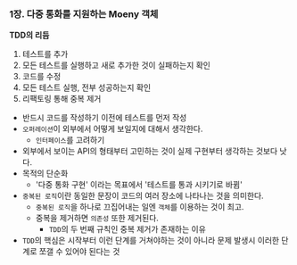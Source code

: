 ### 1장. 다중 통화를 지원하는 Moeny 객체



**TDD의 리듬**

1. 테스트를 추가
2. 모든 테스트를 실행하고 새로 추가한 것이 실패하는지 확인
3. 코드를 수정
4. 모든 테스트 실행, 전부 성공하는지 확인
5. 리팩토링 통해 중복 제거 



- 반드시 코드를 작성하기 이전에 테스트를 먼저 작성
- `오퍼레이션`이 외부에서 어떻게 보일지에 대해서 생각한다.
  - `인터페이스`를 고려하기
- 외부에서 보이는 API의 형태부터 고민하는 것이 실제 구현부터 생각하는 것보다 낫다.
- 목적의 단순화
  - '다중 통화 구현' 이라는 목표에서 '테스트를 통과 시키기로 바뀜'
- `중복된 로직`이란 동일한 문장이 코드의 여러 장소에 나타나는 것을 의미한다.
  - `중복된 로직`을 하나로 끄집어내는 일엔 `객체`를 이용하는 것이 최고.
  - 중복을 제거하면 `의존성` 또한 제거된다.
    - `TDD`의 두 번째 규칙인 중복 제거가 존재하는 이유
- `TDD`의 핵심은 시작부터 이런 단계를 거쳐야하는 것이 아니라 문제 발생시 이러한 단계로 쪼갤 수 있어야 된다는 것